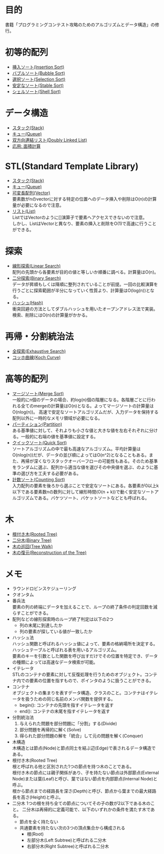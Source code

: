 # 目的
書籍「プログラミングコンテスト攻略のためのアルゴリズムとデータ構造」の修行。  

# 初等的配列

- [挿入ソート(Insertion Sort)](ALDS1_1_A_Insertion-Sort/main.cpp)  
- [バブルソート(Bubble Sort)](ALDS1_2_A_Bubble-Sort/main.cpp)  
- [選択ソート(Selection Sort)](ALDS1_2_B_Selection-Sort/main.cpp)  
- [安定なソート(Stable Sort)](ALDS1_2_C_Stable-Sort/main.cpp)  
- [シェルソート(Shell Sort)](ALDS1_2_D_Shell-Sort/main.cpp)  

# データ構造

- [スタック(Stack)](ALDS1_3_A_Stack/main.cpp)  
- [キュー(Queue)](ALDS1_3_B_Queue/main.cpp)  
- [双方向連結リスト(Doubly Linked List)](ALDS1_3_C_Doubly-Linked-List/main.cpp)  
- [応用: 面積計算](ALDS1_3_D_Areas-on-the-Cross-Section-Diagram/main.cpp)  

# STL(Standard Template Library)

- [スタック(Stack)](STL/Stack/main.cpp)  
- [キュー(Queue)](STL/Queue//main.cpp)  
- [可変長配列(Vector)](STL/Vector/main.cpp)  
  要素数がnのvectorに対する特定の位置へのデータ挿入や削除はO(n)の計算量が必要になるので注意。  
- [リスト(List)](STL/List/main.cpp)  
  ListではVectorのように[]演算子で要素へアクセスできないので注意。  
  しかし、ListはVectorと異なり、要素の挿入と削除をO(1)で高速に行うことができる。

# 探索

- [線形探索(Linear Search)](ALDS1_4_A_Linear-Search/main.c)  
  配列の先頭から各要素が目的の値と等しいか順番に調べる。計算量はO(n)。  
- [二分探索(Binary Search)](ALDS1_4_B_Binary-Search/main.c)  
  データが昇順もしくは降順に整列されていることが前提。一回の比較演算を行うごとに探索範囲が半分になっていく性質より、計算量はO(log(n))となる。  
- [ハッシュ(Hash)](ALDS1_4_C_Dictionary/main.c)  
  衝突回避の方法としてダブルハッシュを用いたオープンアドレス法で実装。検索、削除にはO(n)の計算量がかかる。

# 再帰・分割統治法

- [全探索(Exhaustive Search)](ALDS1_5_A_Exhaustive-Search/main.cpp)
- [コッホ曲線(Koch Curve)](ALDS1_5_C_Koch-Curve/main.cpp)

# 高等的配列

- [マージソート(Merge Sort)](ALDS1_5_B_Merge-Sort/main.cpp)  
  一般的にn個のデータの場合、約log(n)個の階層になる。各階層ごとに行われる全てのmergeの計算量はO(n)となる。よってマージソートの計算量はO(nlog(n))。
  高速で安定なソートアルゴリズムだが、入力データを保持する配列以外に一時的なメモリ領域が必要になる。
- [パーティション(Partition)](ALDS1_6_B_Partition/main.cpp)  
  ある基準値に対して、それよりも小さな値と大きな値を左右それぞれに分ける。一般的に右端の値を基準値に設定する。  
- [クイックソート(Quick Sort)](ALDS1_6_C_Quick-Sort/main.cpp)  
  ソートアルゴリズムの中で最も高速なアルゴリズム。平均計算量はO(nlog(n))だが、データの並び順によってはO(n^2)となることもある。また、再帰が深くなりスタックオーバーフローの可能性もある。そのため基準をランダムに選ぶ、配列から適当な値を選びその中央値を選ぶ、のように基準の選び方を工夫する必要がある。  
- [計数ソート(Counting Sort)](ALDS1_6_A_Counting-Sort/main.cpp)  
  入力配列の要素を後ろから選ぶことで安定なソートにある。各要素が0以上k以下である要素数nの数列に対して線形時間(O(n + k))で動く安定なソートアルゴリズムである。バケツソート、バケットソートなどとも呼ばれる。

# 木

- [根付き木(Rooted Tree)](ALDS1_7_A_Rooted-Trees/main.cpp)
- [二分木(Binary Tree)](ALDS1_7_B_Binary-Tree/main.cpp)  
- [木の巡回(Tree Walk)](ALDS1_7_C_Tree-Walk/main.cpp)  
- [木の復元(Reconstruction of the Tree)](ALDS1_7_D_Reconstruction-of-the-Tree/main.cpp)

# メモ

- ラウンドロビンスケジューリング  
- クオンタム  
- 番兵法  
  要素の列の終端にデータを加えることで、ループの終了条件の判定回数を減らすことができる。  
- 配列などの線形探索時のループ終了判定は以下の2つ  
  - 列の末尾に到達したか  
  - 列の要素が探している値が一致したか  
- ハッシュ法  
  ハッシュ関数と呼ばれるハッシュ値によって、要素の格納場所を決定する。ハッシュテーブルと呼ばれる表を用いるアルゴリズム。  
  要素のキーを引数とした関数を呼び出すだけでその位置を特定でき、データの種類によっては高速なデータ検索が可能。  
- イテレータ  
  STLのコンテナの要素に対して反復処理を行うためのオブジェクト。コンテナ内での要素の位置を指すもので、ポインタのように扱うことができる。  
- コンテナ  
  オブジェクトの集まりを表すデータ構造、クラスのこと。コンテナはイテレータを扱うための同じ名前のメンバ関数を提供する。  
  - begin(): コンテナの先頭を指すイテレータを返す  
  - end(): コンテナの末尾を指すイテレータを返す  
- 分割統治法  
  1. 与えられた問題を部分問題に「分割」する(Divide)  
  2. 部分問題を再帰的に解く(Solve)  
  3. 得られた部分問題の解を「統合」して元の問題を解く(Conquer)  
- 木構造  
  木構造とは節点(Node)と節点同士を結ぶ辺(Edge)で表されるデータ構造である。  
- 根付き木(Rooted Tree)  
  根と呼ばれる他と区別された1つの節点を持つ木のことである。  
  根付き木の節点には親子関係があり、子を持たない節点は外部節点(External Node)または葉(Leaf)と呼び、葉ではない節点を内部節点(Internal Node)と呼ぶ。  
  根から節点までの経路長を深さ(Depth)と呼び、節点から葉までの最大経路長を高さ(Height)と呼ぶ。  
- 二分木
  1つの根を持ち全ての節点についてその子の数が2以下である木のこと。
  二分木は再帰的に定義可能で、以下のいずれかの条件を満たす木である。
  - 節点を全く持たない
  - 共通要素を持たない次の3つの頂点集合から構成される
    - 根(Root)
    - 左部分木(Left Subtree)と呼ばれる二分木
    - 右部分木(Right Subtree)と呼ばれる二分木